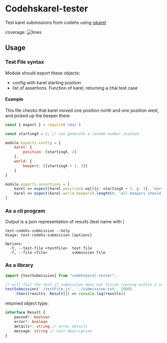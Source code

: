 # Codehskarel-tester
Test karel submissions from codehs using [jskarel](https://github.com/freeuni-digital-technologies/jskarel)

coverage: ![lines](https://img.shields.io/badge/lines-86.58%25-yellow.svg?style=flat)

## Usage
### Test File syntax
Module should export these objects:
- config with karel starting position
- list of assertions. Function of karel, returning a chai test case

#### Example
This file checks that karel moved one position north and one position west, and picked up the beeper there

```javascript
const { expect } = require('chai')

const startingX = 2; // can generate a random number instead

module.exports.config = {
    karel: {
        position: [startingX, 2]
    },
    world: {
        beepers: [[startingX + 1, 3]]
    }
}

module.exports.assertions = [
    karel => expect(karel.position).eql({x: startingX + 1, y: 3}, 'karel should finish on 3x3'),
    karel => expect(karel.world.beepers).length(0, 'all beepers should be picked up')
]
```

### As a cli program
Output is a json representation of results (test name with )
```shell
test-codehs-submission --help
Usage: test-codehs-submission [options]

Options:
  -t, --test-file <testFile>  test file
  -f, --file <file>           submission file
```

### As a library

```typescript
import {testSubmission} from "codehskarel-tester";

// will fail the test if submission does not finish running within 2 seconds
testSubmission('./testFile.js', './submission.txt', 2000)
    .then((results: Result[]) => console.log(results))
```

returned object type:
```typescript
interface Result {
    passed?: boolean
    error?: boolean
    details?: string // error details
    message: string // test description
}
```
